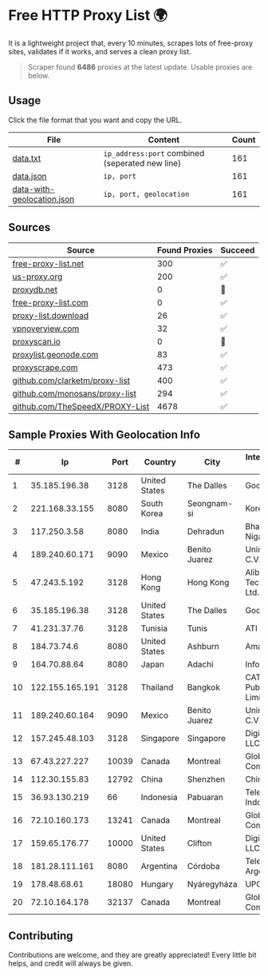 
# Free HTTP Proxy List 🌍

It is a lightweight project that, every 10 minutes, scrapes lots of free-proxy sites, validates if it works, and serves a clean proxy list.


> Scraper found **6486** proxies at the latest update. Usable proxies are below.

## Usage

Click the file format that you want and copy the URL.


|File|Content|Count|
|----|-------|-----|
|[data.txt](https://raw.githubusercontent.com/themiralay/Proxy-List-World/master/data.txt)|`ip_address:port` combined (seperated new line)|161|
|[data.json](https://raw.githubusercontent.com/themiralay/Proxy-List-World/master/data.json)|`ip, port`|161|
|[data-with-geolocation.json](https://raw.githubusercontent.com/themiralay/Proxy-List-World/master/data-with-geolocation.json)|`ip, port, geolocation`|161|

## Sources

|Source|Found Proxies|Succeed|
|------|-------------|-------|
|[free-proxy-list.net](https://free-proxy-list.net)|300|✅|
|[us-proxy.org](https://www.us-proxy.org)|200|✅|
|[proxydb.net](http://proxydb.net)|0|🚫|
|[free-proxy-list.com](https://free-proxy-list.com/?page=&port=&type%5B%5D=http&type%5B%5D=https&up_time=0&search=Search)|0|✅|
|[proxy-list.download](https://www.proxy-list.download/HTTP)|26|✅|
|[vpnoverview.com](https://vpnoverview.com/privacy/anonymous-browsing/free-proxy-servers)|32|✅|
|[proxyscan.io](https://www.proxyscan.io)|0|🚫|
|[proxylist.geonode.com](https://proxylist.geonode.com/api/proxy-list?limit=300&page=1&sort_by=lastChecked&sort_type=desc&protocols=http,https)|83|✅|
|[proxyscrape.com](https://api.proxyscrape.com/v2/?request=displayproxies&protocol=http&timeout=10000&country=all&ssl=all&anonymity=all)|473|✅|
|[github.com/clarketm/proxy-list](https://raw.githubusercontent.com/clarketm/proxy-list/master/proxy-list-raw.txt)|400|✅|
|[github.com/monosans/proxy-list](https://raw.githubusercontent.com/monosans/proxy-list/main/proxies/http.txt)|294|✅|
|[github.com/TheSpeedX/PROXY-List](https://raw.githubusercontent.com/TheSpeedX/PROXY-List/master/http.txt)|4678|✅|


## Sample Proxies With Geolocation Info

|#|Ip|Port|Country|City|Internet Service Provider|
|-|--|----|-------|----|-------------------------|
|1|35.185.196.38|3128|United States|The Dalles|Google LLC|
|2|221.168.33.155|8080|South Korea|Seongnam-si|Korea Telecom|
|3|117.250.3.58|8080|India|Dehradun|Bharat Sanchar Nigam Ltd|
|4|189.240.60.171|9090|Mexico|Benito Juarez|Uninet S.A. de C.V.|
|5|47.243.5.192|3128|Hong Kong|Hong Kong|Alibaba (US) Technology Co., Ltd.|
|6|35.185.196.38|3128|United States|The Dalles|Google LLC|
|7|41.231.37.76|3128|Tunisia|Tunis|ATI - ISP|
|8|184.73.74.6|8080|United States|Ashburn|Amazon.com|
|9|164.70.88.64|8080|Japan|Adachi|InfoSphere|
|10|122.155.165.191|3128|Thailand|Bangkok|CAT Telecom Public Company Limited|
|11|189.240.60.164|9090|Mexico|Benito Juarez|Uninet S.A. de C.V.|
|12|157.245.48.103|3128|Singapore|Singapore|DigitalOcean, LLC|
|13|67.43.227.227|10039|Canada|Montreal|GloboTech Communications|
|14|112.30.155.83|12792|China|Shenzhen|China Mobile|
|15|36.93.130.219|66|Indonesia|Pabuaran|Telekomunikasi Indonesia|
|16|72.10.160.173|13241|Canada|Montreal|GloboTech Communications|
|17|159.65.176.77|10000|United States|Clifton|DigitalOcean, LLC|
|18|181.28.111.161|8080|Argentina|Córdoba|Telecom Argentina S.A|
|19|178.48.68.61|18080|Hungary|Nyáregyháza|UPC|
|20|72.10.164.178|32137|Canada|Montreal|GloboTech Communications|



## Contributing

Contributions are welcome, and they are greatly appreciated! Every
little bit helps, and credit will always be given.

